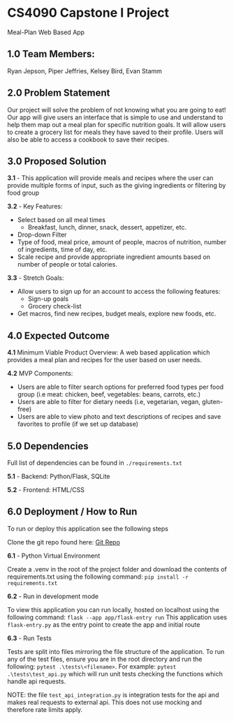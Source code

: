 # CS4090 Capstone I Project
Meal-Plan Web Based App
## 1.0 Team Members:
Ryan Jepson, Piper Jeffries, Kelsey Bird, Evan Stamm

## 2.0 Problem Statement
Our project will solve the problem of not knowing what you are going to eat! Our app will give users an interface that is simple to use and understand to help them map out a meal plan for specific nutrition goals. It will allow users to create a grocery list for meals they have saved to their profile. Users will also be able to access a cookbook to save their recipes.

## 3.0 Proposed Solution
**3.1** - This application will provide meals and recipes where the user can provide multiple forms of input, such as the giving ingredients or filtering by food group

**3.2** - Key Features: 
- Select based on all meal times
    - Breakfast, lunch, dinner, snack, dessert, appetizer, etc.
- Drop-down Filter
- Type of food, meal price, amount of people, macros of nutrition, number of ingredients, time of day, etc.
- Scale recipe and provide appropriate ingredient amounts based on number of people or total calories.

**3.3** - Stretch Goals:
- Allow users to sign up for an account to access the following features: 
    - Sign-up goals
    - Grocery check-list
- Get macros, find new recipes, budget meals, explore new foods, etc.

## 4.0 Expected Outcome
**4.1** Minimum Viable Product Overview: A web based application which provides a meal plan and recipes for the user based on user needs.

**4.2** MVP Components:
- Users are able to filter search options for preferred food types per food group (i.e meat: chicken, beef, vegetables: beans, carrots, etc.)
- Users are able to filter for dietary needs (i.e, vegetarian, vegan, gluten-free)
- Users are able to view photo and text descriptions of recipes and save favorites to profile (if we set up database)


## 5.0 Dependencies

Full list of dependencies can be found in `./requirements.txt`

**5.1** - Backend: Python/Flask, SQLite

**5.2** - Frontend: HTML/CSS

## 6.0 Deployment / How to Run
To run or deploy this application see the following steps

Clone the git repo found here: [Git Repo](https://github.com/pjeff1465/capstone_project)

**6.1** - Python Virtual Environment 

Create a .venv in the root of the project folder and download the contents of requirements.txt using the following command: `pip install -r requirements.txt`

**6.2** - Run in development mode

To view this application you can run locally, hosted on localhost using the following command: `flask --app app/flask-entry run`
This application uses `flask-entry.py` as the entry point to create the app and initial route

**6.3** - Run Tests

Tests are split into files mirroring the file structure of the application.
To run any of the test files, ensure you are in the root directory and run the following: `pytest .\tests\<filename>`. For example: `pytest .\tests\test_api.py` which will run unit tests checking the functions which handle api requests. 

NOTE: the file `test_api_integration.py` is integration tests for the api and makes real requests to external api. This does not use mocking and therefore rate limits apply.
